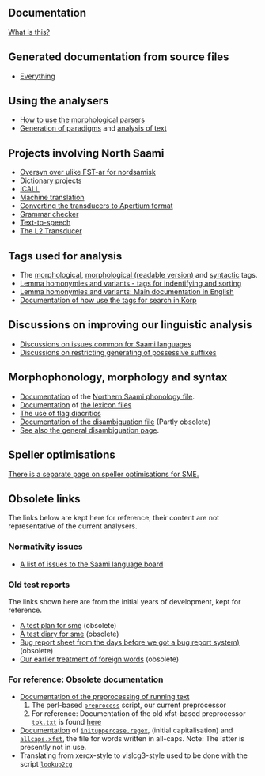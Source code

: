 
## Documentation
[What is this?](WhatIsThis.html)


## Generated documentation from source files

- [Everything](sme.md)


## Using the analysers

-   [How to use the morphological
    parsers](/tools/docu-sme-manual.html)
-   [Generation of paradigms](http://giellatekno.uit.no/cgi/p-sme.sme.html) and
    [analysis of text](http://giellatekno.uit.no/cgi/d-sme.sme.html)

## Projects involving North Saami


-   [Oversyn over ulike FST-ar for nordsamisk](KompilereFST.html)
-   [Dictionary projects](/dicts/dicts.html)
-   [ICALL](/ped/index.html)
-   [Machine translation](/mt/MachineTranslation.html)
-   [Converting the transducers to Apertium format](ConvertingToApertium.html)
-   [Grammar
    checker](http://gtweb.uit.no/cgi-bin/wiki/index.php/North_Saami_grammar_checker)
-   [Text-to-speech](http://giellatekno.uit.no//tts-plan.html)
-   [The L2 Transducer](TheL2Transducer.html)

## Tags used for analysis


-   The [morphological](docu-sme-grammartags.html), [morphological
    (readable version)](docu-mini-smi-grammartags.html) and
    [syntactic](docu-sme-syntaxtags.html) tags.
-   [Lemma homonymies and variants - tags for indentifying and
    sorting](../smi/lemma.html)
-   [Lemma homonymies and variants: Main documentation in
    English](../common/Variation_in_lexc.html)
-   [Documentation of how use the tags for search in
    Korp](../common/cqp.nob.html)

## Discussions on improving our linguistic analysis

-   [Discussions on issues common for Saami
    languages](../smi/index.html)
-   [Discussions on restricting generating of possessive
    suffixes](PXdiscussion.html)

## Morphophonology, morphology and syntax

-   [Documentation](docu-sme-twol.html) of the
    [Northern Saami phonology file](https://giellalt.com/giellalt/lang-sme/src/fst/phonology.twolc).
-   [Documentation](docu-sme-lex.html) of [the lexicon
    files](https://giellalt.com/giellalt/lang-sme/src/fst/)
-   [The use of flag diacritics](docu-sme-flag-diacritics.html)
-   [Documentation of the disambiguation
    file](docu-sme-dis.html) (Partly obsolete)
-   [See also the general disambiguation
    page](../../ling/docu-disambiguation.html).


## Speller optimisations

[There is a separate page on speller
optimisations for SME.](SpellerConfiguration.html)

## Obsolete links
The links below are kept here for reference, their content are not representative of the current analysers.

### Normativity issues
-   [A list of issues to the Saami language
    board](normativity-issues.html)


### Old test reports
The links shown here are from the initial years of development, kept for reference.

-   [A test plan for sme](docu-sme-testplan.html) (obsolete)
-   [A test diary for sme](sme-testdiary.html) (obsolete)
-   [Bug report sheet from the days before we got a bug report
    system)](docu-sme-bugs.html) (obsolete)
-   [Our earlier treatment of foreign
    words](../../ling/docu-foreign.html) (obsolete)

### For reference: Obsolete documentation 
-   [Documentation of the preprocessing of running
    text](../../ling/preprocessor.html)
    1.  The perl-based
        [`preprocess`](https://gtsvn.uit.no/langtech/trunk/gt/script/preprocess)
        script, our current preprocessor
    2.  For reference: Documentation of the old xfst-based preprocessor
        [`tok.txt`](https://gtsvn.uit.no/langtech/trunk/gt/sme/src/tok.txt)
        is found [here](docu-sme-preprocessor.html)
-   [Documentation](../../ling/docu-case-allcaps.html) of
    [`inituppercase.regex`](https://gtsvn.uit.no/langtech/trunk/langs/sme/src/orthography/inituppercase.regex),
    (initial capitalisation) and
    [`allcaps.xfst`](https://gtsvn.uit.no/langtech/trunk/gt/common/src/allcaps.xfst),
    the file for words written in all-caps. Note: The latter is
    presently not in use.
-   Translating from xerox-style to vislcg3-style used to be done with the
    script
    [`lookup2cg`](https://gtsvn.uit.no/langtech/trunk/gt/script/lookup2cg)
